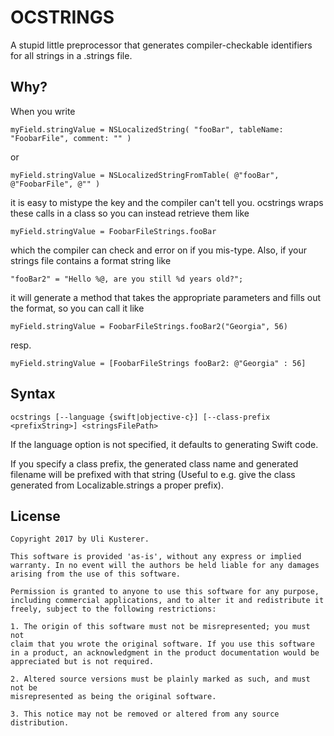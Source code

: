 # OCSTRINGS

A stupid little preprocessor that generates compiler-checkable identifiers
for all strings in a .strings file.

## Why?

When you write

	myField.stringValue = NSLocalizedString( "fooBar", tableName: "FoobarFile", comment: "" )

or

	myField.stringValue = NSLocalizedStringFromTable( @"fooBar", @"FoobarFile", @"" )

it is easy to mistype the key and the compiler can't tell you. ocstrings wraps
these calls in a class so you can instead retrieve them like

	myField.stringValue = FoobarFileStrings.fooBar

which the compiler can check and error on if you mis-type. Also, if your
strings file contains a format string like

	"fooBar2" = "Hello %@, are you still %d years old?";

it will generate a method that takes the appropriate parameters
and fills out the format, so you can call it like

	myField.stringValue = FoobarFileStrings.fooBar2("Georgia", 56)

resp.

	myField.stringValue = [FoobarFileStrings fooBar2: @"Georgia" : 56]

## Syntax

	ocstrings [--language {swift|objective-c}] [--class-prefix <prefixString>] <stringsFilePath>

If the language option is not specified, it defaults to generating Swift code.

If you specify a class prefix, the generated class name and generated filename will be 
prefixed with that string (Useful to e.g. give the class generated from Localizable.strings
a proper prefix).

## License

	Copyright 2017 by Uli Kusterer.
	
	This software is provided 'as-is', without any express or implied
	warranty. In no event will the authors be held liable for any damages
	arising from the use of this software.
	
	Permission is granted to anyone to use this software for any purpose,
	including commercial applications, and to alter it and redistribute it
	freely, subject to the following restrictions:
	
	1. The origin of this software must not be misrepresented; you must not
	claim that you wrote the original software. If you use this software
	in a product, an acknowledgment in the product documentation would be
	appreciated but is not required.
	
	2. Altered source versions must be plainly marked as such, and must not be
	misrepresented as being the original software.
	
	3. This notice may not be removed or altered from any source
	distribution.
